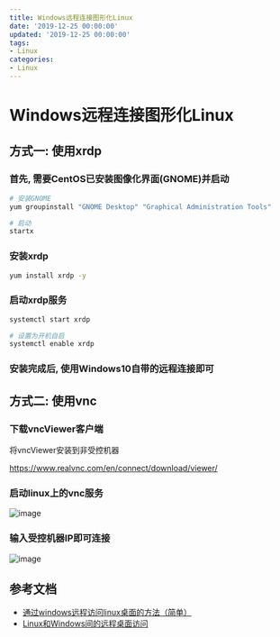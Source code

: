 ```yaml
---
title: Windows远程连接图形化Linux
date: '2019-12-25 00:00:00'
updated: '2019-12-25 00:00:00'
tags:
- Linux
categories:
- Linux
---
```

# Windows远程连接图形化Linux

## 方式一: 使用xrdp

### 首先, 需要CentOS已安装图像化界面(GNOME)并启动
```bash
# 安装GNOME
yum groupinstall "GNOME Desktop" "Graphical Administration Tools"

# 启动
startx
```

### 安装xrdp

```bash
yum install xrdp -y
```

### 启动xrdp服务
```bash
systemctl start xrdp

# 设置为开机自启
systemctl enable xrdp
```

### 安装完成后, 使用Windows10自带的远程连接即可


## 方式二: 使用vnc

### 下载vncViewer客户端

将vncViewer安装到非受控机器

https://www.realvnc.com/en/connect/download/viewer/

### 启动linux上的vnc服务

![image](https://gitee.com/swang-harbin/pic-bed/raw/master/images/2021/20210609143009.png)

### 输入受控机器IP即可连接

![image](https://gitee.com/swang-harbin/pic-bed/raw/master/images/2021/20210619224104.png)

## 参考文档

- [通过windows远程访问linux桌面的方法（简单）](https://www.cnblogs.com/lizhangshu/p/9709531.html)
- [Linux和Windows间的远程桌面访问](https://blog.csdn.net/u011054333/article/details/79905102)

